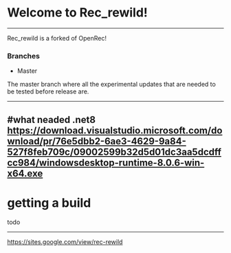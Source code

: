 # Welcome to Rec_rewild!
---
Rec_rewild is a forked of OpenRec!

### Branches
 - Master

The master branch where all the experimental updates that are needed to be tested before release are.

---
#what neaded
.net8
https://download.visualstudio.microsoft.com/download/pr/76e5dbb2-6ae3-4629-9a84-527f8feb709c/09002599b32d5d01dc3aa5dcdffcc984/windowsdesktop-runtime-8.0.6-win-x64.exe
---
# getting a build

todo


---
https://sites.google.com/view/rec-rewild

